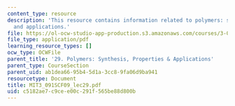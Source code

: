 ```yaml
---
content_type: resource
description: 'This resource contains information related to polymers: synthesis, properties
  and applications.'
file: https://ol-ocw-studio-app-production.s3.amazonaws.com/courses/3-091sc-introduction-to-solid-state-chemistry-fall-2010/c5182ae7c9cee00c291f565be88d800b_MIT3_091SCF09_lec29.pdf
file_type: application/pdf
learning_resource_types: []
ocw_type: OCWFile
parent_title: '29. Polymers: Synthesis, Properties & Applications'
parent_type: CourseSection
parent_uid: ab1dea66-95b4-5d1a-3cc8-9fa06d9ba941
resourcetype: Document
title: MIT3_091SCF09_lec29.pdf
uid: c5182ae7-c9ce-e00c-291f-565be88d800b
---
```

